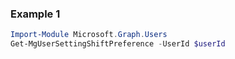 ### Example 1
``` powershell
Import-Module Microsoft.Graph.Users
Get-MgUserSettingShiftPreference -UserId $userId
```
